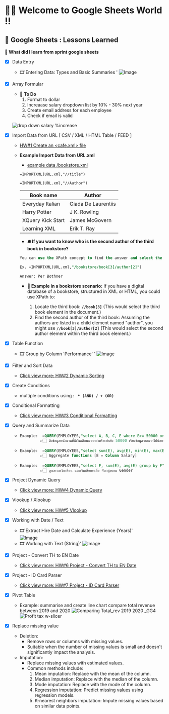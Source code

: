 # 🌼🌻 Welcome to Google Sheets World !!
##  📁  Google Sheets : Lessons Learned
**🍔 What did I learn from sprint google sheets**

- [x] Data Entry
    - 🎞'Entering Data: Types and Basic Summaries '
      ![Image](https://github.com/user-attachments/assets/fe75bb18-9343-4b56-9304-207873feaa6f)
- [x] Array Formular
    - 🍱 **To Do**	
      1. Format to dollar	
      2. Increaase salary dropdown list by 10% - 30% next year	
      3. Create email address for each employee	
      4. Check if email is valid	
	 
     ![drop down salary %increase ](https://github.com/user-attachments/assets/1a71c704-c8ab-4781-916b-4d383250984a)

- [x] Import Data from URL [ CSV / XML / HTML Table / FEED ]
    - [HW#1 Create an <cafe.xml> file](https://github.com/BowlaSunsun/Data-science-bootcamp-batch10/blob/main/Spreadsheets/Homework_ggsheets_dsb10/HW%231_cafe.xml)
  
  - **Example Import Data from URL.xml**
    - [example data /bookstore.xml](https://raw.githubusercontent.com/toyeiei/jetbrains-python/master/bookshop.xml)
     ```
     =IMPORTXML(URL.xml,"//title")
     ```
     ```
    =IMPORTXML(URL.xml,"//Author")
     ```
    | Book name  | Author |
    | ----------- | ----------- |
    | Everyday Italian | Giada De Laurentiis|
    | Harry Potter| J K. Rowling |
    | XQuery Kick Start | James McGovern |
    | Learning XML | Erik T. Ray |

    - **🛎 If you want to know who is the second author of the third book in bookstore?**
     ```sql
    You can use the XPath concept to find the answer and select the index you want to know.

    Ex. =IMPORTXML(URL.xml,"/bookstore/book[3]/author[2]")

    Answer: Per Bothner

    ```
    - **🍟 Example in a bookstore scenario:** If you have a digital database of a bookstore, structured in XML or HTML, you could use XPath to:

      1. Locate the third book:  **```//book[3]```**  (This would select the third book element in the document.)
      2. Find the second author of the third book: Assuming the authors are listed in a child element named "author", you might use **```//book[3]/author[2]```** (This would select the second author element within the third book element.)
- [x] Table Function
  - 🎞'Group by Column 'Performance' '
  ![Image](https://github.com/user-attachments/assets/bcb0cd88-a43c-4858-ac0c-998cb2b5ea16)
- [x] Filter and Sort Data
  -  [Click view more: HW#2 Dynamic Sorting](https://github.com/BowlaSunsun/Data-science-bootcamp-batch10/blob/main/Spreadsheets/Homework_ggsheets_dsb10/HW%232_Dynamic%20Sorting.md)
- [x] Create Conditions
  - multiple conditions using : **``` * (AND) / + (OR)```** 
- [x] Conditional Formatting
  - [Click view more: HW#3 Conditional Formatting](https://github.com/BowlaSunsun/Data-science-bootcamp-batch10/blob/main/Spreadsheets/Homework_ggsheets_dsb10/HW%233_Conditional%20Formatting.md) 
- [x] Query and Summarize Data
  - ```sql
    Example:  =QUERY(EMPLOYEES,"select A, B, C, E where E>= 50000 order by E desc limit 5") :
             👉🏻 ดึงข้อมูลพนักงานที่มีเงินเดือนมากกว่าหรือเท่ากับ 50000 เรียงข้อมูลจากมากไปน้อย เลือกดึงมาแค่ 5 แถวบนสุด
    ```
  - ```sql
    Example:  =QUERY(EMPLOYEES,"select sum(E), avg(E), min(E), max(E), count(E)") :
             👉🏻 Aggregate functions [E = Column Salary]
    ```
  - ```sql
    Example:  =QUERY(EMPLOYEES,"select F, sum(E), avg(E) group by F") :
             👉🏻 ดูผลรวมเงินเดือน และเงินเดือนเฉลี่ย จับกลุ่มตาม Gender
    ```
- [x] Project Dynamic Query
  - [Click view more: HW#4 Dynamic Query](https://github.com/BowlaSunsun/Data-science-bootcamp-batch10/blob/main/Spreadsheets/Homework_ggsheets_dsb10/HW%234_Dynamic%20Query.md)
- [x] Vlookup / Xlookup
  - [Click view more: HW#5 Vlookup](https://github.com/BowlaSunsun/Data-science-bootcamp-batch10/blob/main/Spreadsheets/Homework_ggsheets_dsb10/HW%235_Vlookup.md)
- [x] Working with Date / Text
   - 🎞'Extract Hire Date and Calculate Experience (Years)'   
   ![Image](https://github.com/user-attachments/assets/40715b59-6b66-4d3c-9ab7-1b10e42fd536)
   - 🎞'Working with Text (String)'
   ![Image](https://github.com/user-attachments/assets/fce25cb6-e76e-4c1c-ad48-5abd9a30673e)
- [x] Project - Convert TH to EN Date
  - [Click view more: HW#6 Project - Convert TH to EN Date](https://github.com/BowlaSunsun/Data-science-bootcamp-batch10/blob/main/Spreadsheets/Homework_ggsheets_dsb10/HW%236_Convert%20TH%20to%20EN%20Date.md)
- [x] Project - ID Card Parser
  - [Click view more: HW#7 Project - ID Card Parser](https://github.com/BowlaSunsun/Data-science-bootcamp-batch10/blob/main/Spreadsheets/Homework_ggsheets_dsb10/HW%237_ID%20Card%20Parser.md)
- [x] Pivot Table
  - Example: summarise and create line chart compare total revenue between 2019 and 2020
  ![Comparing Total_rev 2019   2020 _GG4](https://github.com/user-attachments/assets/8a69819f-a525-419e-8547-7cc82a43941f)
  ![Profit   tax w-slicer](https://github.com/user-attachments/assets/d2b2182d-48b4-473a-b1c9-fccad45d8258)

- [x] Replace missing value
  - Deletion:
    - Remove rows or columns with missing values.
    - Suitable when the number of missing values is small and doesn't significantly impact the analysis.
  - Imputation:
    - Replace missing values with estimated values.
    - Common methods include:
      1. Mean imputation: Replace with the mean of the column.
      2. Median imputation: Replace with the median of the column.
      3. Mode imputation: Replace with the mode of the column.
      4. Regression imputation: Predict missing values using regression models.
      5. K-nearest neighbors imputation: Impute missing values based on similar data points.   



